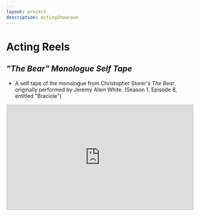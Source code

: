 ```yaml
---
layout: project
description: ActingShowcase
---
```


# **Acting Reels**

## _"The Bear" Monologue Self Tape_ 
- A self tape of the monologue from Christopher Storer's _The Bear_, originally performed by Jeremy Allen White. (Season 1, Episode 8, entitled "Braciole")

<div style="padding:56.25% 0 0 0;position:relative;"><iframe src="https://player.vimeo.com/video/1038030368?h=ff671cac20&amp;badge=0&amp;autopause=0&amp;player_id=0&amp;app_id=58479" frameborder="0" allow="autoplay; fullscreen; picture-in-picture; clipboard-write; encrypted-media" style="position:absolute;top:0;left:0;width:100%;height:100%;" title="&quot;The Bear&quot; Monologue Self Tape"></iframe></div><script src="https://player.vimeo.com/api/player.js"></script>